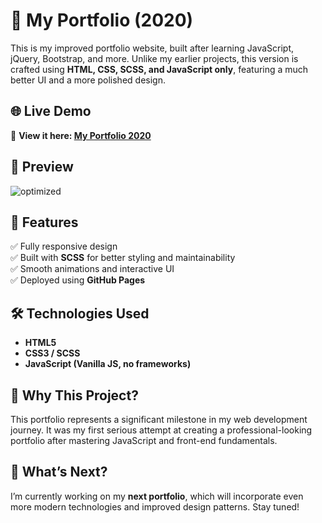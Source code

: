 # 🚀 My Portfolio (2020)  

This is my improved portfolio website, built after learning JavaScript, jQuery, Bootstrap, and more. Unlike my earlier projects, this version is crafted using **HTML, CSS, SCSS, and JavaScript only**, featuring a much better UI and a more polished design.  

## 🌐 Live Demo  
🔗 **View it here:  [My Portfolio 2020](https://osmansemir.github.io/portofolio-sandbox/)**

## 🎥 Preview  
![optimized](https://github.com/user-attachments/assets/68cd5efc-4b21-4a6c-81cb-70afbe459309)

## 📌 Features  
✅ Fully responsive design  
✅ Built with **SCSS** for better styling and maintainability  
✅ Smooth animations and interactive UI  
✅ Deployed using **GitHub Pages**  

## 🛠️ Technologies Used  
- **HTML5**  
- **CSS3 / SCSS**  
- **JavaScript (Vanilla JS, no frameworks)**  

## 🎯 Why This Project?  
This portfolio represents a significant milestone in my web development journey. It was my first serious attempt at creating a professional-looking portfolio after mastering JavaScript and front-end fundamentals.  

## 🚀 What’s Next?  
I’m currently working on my **next portfolio**, which will incorporate even more modern technologies and improved design patterns. Stay tuned! 

